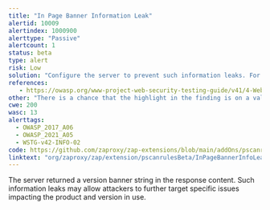 ```yaml
---
title: "In Page Banner Information Leak"
alertid: 10009
alertindex: 1000900
alerttype: "Passive"
alertcount: 1
status: beta
type: alert
risk: Low
solution: "Configure the server to prevent such information leaks. For example: Under Tomcat this is done via the \"server\" directive and implementation of custom error pages. Under Apache this is done via the \"ServerSignature\" and \"ServerTokens\" directives."
references:
   - https://owasp.org/www-project-web-security-testing-guide/v41/4-Web_Application_Security_Testing/08-Testing_for_Error_Handling/
other: "There is a chance that the highlight in the finding is on a value in the headers, versus the actual matched string in the response body."
cwe: 200
wasc: 13
alerttags: 
  - OWASP_2017_A06
  - OWASP_2021_A05
  - WSTG-v42-INFO-02
code: https://github.com/zaproxy/zap-extensions/blob/main/addOns/pscanrulesBeta/src/main/java/org/zaproxy/zap/extension/pscanrulesBeta/InPageBannerInfoLeakScanRule.java
linktext: "org/zaproxy/zap/extension/pscanrulesBeta/InPageBannerInfoLeakScanRule.java"
---
```

The server returned a version banner string in the response content. Such information leaks may allow attackers to further target specific issues impacting the product and version in use.
